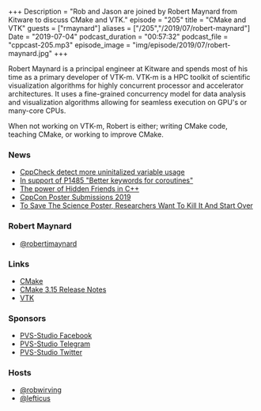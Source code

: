 +++
Description = "Rob and Jason are joined by Robert Maynard from Kitware to discuss CMake and VTK."
episode = "205"
title = "CMake and VTK"
guests = ["rmaynard"]
aliases = ["/205","/2019/07/robert-maynard"]
Date = "2019-07-04"
podcast_duration = "00:57:32"
podcast_file = "cppcast-205.mp3"
episode_image = "img/episode/2019/07/robert-maynard.jpg"
+++

Robert Maynard is a principal engineer at Kitware and spends most of his time as a primary developer of VTK-m. VTK-m is a HPC toolkit of scientific visualization algorithms for highly concurrent processor and accelerator architectures. It uses a fine-grained concurrency model for data analysis and visualization algorithms allowing for seamless execution on GPU's or many-core CPUs.

When not working on VTK-m, Robert is either; writing CMake code, teaching CMake, or working to improve CMake.

### News ###

 - [CppCheck detect more uninitalized variable usage](https://www.indiegogo.com/projects/cppcheck-detect-more-uninitalized-variable-usage/#/)
 - [In support of P1485 "Better keywords for coroutines"](https://quuxplusone.github.io/blog/2019/06/26/pro-p1485/)
 - [The power of Hidden Friends in C++](https://blogs.accu.org/?p=1974)
 - [CppCon Poster Submissions 2019](https://cppcon.org/poster-submissions-2019/)
 - [To Save The Science Poster, Researchers Want To Kill It And Start Over](https://www.npr.org/sections/health-shots/2019/06/11/729314248/to-save-the-science-poster-researchers-want-to-kill-it-and-start-over)

### Robert Maynard ###

 - [@robertjmaynard](https://twitter.com/@robertjmaynard)

### Links ###

 - [CMake](https://cmake.org/)
 - [CMake 3.15 Release Notes](https://cmake.org/cmake/help/v3.15/release/3.15.html)
 - [VTK](https://vtk.org/)

### Sponsors ###

- [PVS-Studio Facebook](https://www.facebook.com/StaticCodeAnalyzer/)
- [PVS-Studio Telegram](https://t.me/pvsstudio_en)
- [PVS-Studio Twitter](https://twitter.com/Code_Analysis)

### Hosts ###

- [@robwirving](https://twitter.com/robwirving)
- [@lefticus](https://twitter.com/lefticus)

